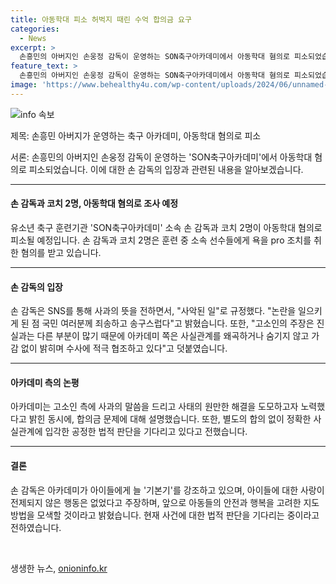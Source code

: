 ```yaml
---
title: 아동학대 피소 허벅지 때린 수억 합의금 요구
categories:
  - News
excerpt: >
  손흥민의 아버지인 손웅정 감독이 운영하는 SON축구아카데미에서 아동학대 혐의로 피소되었습니다. 이로 인해 춘천지방검찰청은 손 감독과 손 감독이 운영하는 축구 아카데미 소속 코치 2명을 아동학대 혐의로 조사할 예정이며, 경찰은 소속 선수들에게 욕을 하고 체벌을 가했던 혐의 등을 조사 중입니다. 손 감독은 일부 혐의를 인정하면서 사과를 표명했지만, 고소인의 주장과는 다르다고 주장하며 합의금 문제도 언급했습니다.하지만, 법적 판단을 기다리고 있는 상황이며, 향후 지도 방법 등을 반성하고 개선하겠다는 의사를 표명했습니다.
feature_text: >
  손흥민의 아버지인 손웅정 감독이 운영하는 SON축구아카데미에서 아동학대 혐의로 피소되었습니다. 이로 인해 춘천지방검찰청은 손 감독과 손 감독이 운영하는 축구 아카데미 소속 코치 2명을 아동학대 혐의로 조사할 예정이며, 경찰은 소속 선수들에게 욕을 하고 체벌을 가했던 혐의 등을 조사 중입니다. 손 감독은 일부 혐의를 인정하면서 사과를 표명했지만, 고소인의 주장과는 다르다고 주장하며 합의금 문제도 언급했습니다.하지만, 법적 판단을 기다리고 있는 상황이며, 향후 지도 방법 등을 반성하고 개선하겠다는 의사를 표명했습니다.
image: 'https://www.behealthy4u.com/wp-content/uploads/2024/06/unnamed-file.png'
---
```


<p><img src="https://www.behealthy4u.com/wp-content/uploads/2024/06/unnamed-file.png" alt="info 속보" /></p>

<p>제목: 손흥민 아버지가 운영하는 축구 아카데미, 아동학대 혐의로 피소</p>

<p>서론: 손흥민의 아버지인 손웅정 감독이 운영하는 'SON축구아카데미'에서 아동학대 혐의로 피소되었습니다. 이에 대한 손 감독의 입장과 관련된 내용을 알아보겠습니다.</p>

<hr />

<h4>손 감독과 코치 2명, 아동학대 혐의로 조사 예정</h4>

<p>유소년 축구 훈련기관 'SON축구아카데미' 소속 손 감독과 코치 2명이 아동학대 혐의로 피소될 예정입니다. 손 감독과 코치 2명은 훈련 중 소속 선수들에게 욕을 pro 조치를 취한 혐의를 받고 있습니다.</p>

<hr />

<h4>손 감독의 입장</h4>

<p>손 감독은 SNS를 통해 사과의 뜻을 전하면서, "사악된 일"로 규정했다. "논란을 일으키게 된 점 국민 여러분께 죄송하고 송구스럽다"고 밝혔습니다. 또한, "고소인의 주장은 진실과는 다른 부분이 많기 때문에 아카데미 쪽은 사실관계를 왜곡하거나 숨기지 않고 가감 없이 밝히며 수사에 적극 협조하고 있다"고 덧붙였습니다.</p>

<hr />

<h4>아카데미 측의 논평</h4>

<p>아카데미는 고소인 측에 사과의 말씀을 드리고 사태의 원만한 해결을 도모하고자 노력했다고 밝힌 동시에, 합의금 문제에 대해 설명했습니다. 또한, 별도의 합의 없이 정확한 사실관계에 입각한 공정한 법적 판단을 기다리고 있다고 전했습니다.</p>

<hr />

<h4>결론</h4>

<p>손 감독은 아카데미가 아이들에게 늘 '기본기'를 강조하고 있으며, 아이들에 대한 사랑이 전제되지 않은 행동은 없었다고 주장하며, 앞으로 아동들의 안전과 행복을 고려한 지도 방법을 모색할 것이라고 밝혔습니다. 현재 사건에 대한 법적 판단을 기다리는 중이라고 전하였습니다.</p>

<p data-ke-size="size16">&nbsp;</p>
생생한 뉴스, <a href="https://onioninfo.kr" rel="dofollow">onioninfo.kr</a>


